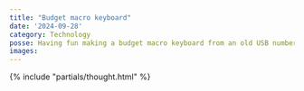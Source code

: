 ```yaml
---
title: "Budget macro keyboard"
date: '2024-09-28'
category: Technology
posse: Having fun making a budget macro keyboard from an old USB numberpad and remapping keys using Karabiner Elements app.
images:
---
```


{% include "partials/thought.html" %}
